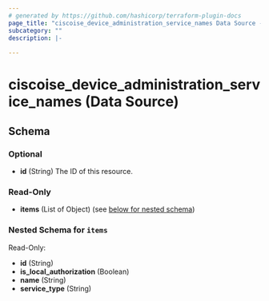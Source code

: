 ```yaml
---
# generated by https://github.com/hashicorp/terraform-plugin-docs
page_title: "ciscoise_device_administration_service_names Data Source - terraform-provider-ciscoise"
subcategory: ""
description: |-
  
---
```


# ciscoise_device_administration_service_names (Data Source)





<!-- schema generated by tfplugindocs -->
## Schema

### Optional

- **id** (String) The ID of this resource.

### Read-Only

- **items** (List of Object) (see [below for nested schema](#nestedatt--items))

<a id="nestedatt--items"></a>
### Nested Schema for `items`

Read-Only:

- **id** (String)
- **is_local_authorization** (Boolean)
- **name** (String)
- **service_type** (String)


